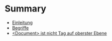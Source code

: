 # Summary

* [Einleitung](README.md)
* [Begriffe](1-2_begriffe.md)
* [&lt;Document&gt; ist nicht Tag auf oberster Ebene](1-3_Document-ist-nicht-Tag-auf-oberster-Ebene.md)

